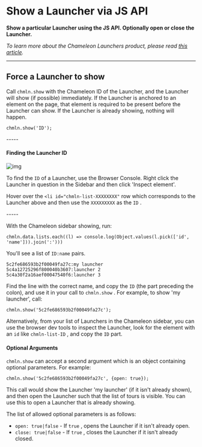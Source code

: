 # Show a Launcher via JS API

**Show a particular Launcher using the JS API. Optionally open or close the Launcher.**

*To learn more about the Chameleon Launchers product, please read* [*this article*](https://help.trychameleon.com/launchers)*.*

---



## Force a Launcher to show

Call `chmln.show`  with the Chameleon ID of the Launcher, and the Launcher will show (if possible) immediately. If the Launcher is anchored to an element on the page, that element is required to be present before the Launcher can show. If the Launcher is already showing, nothing will happen.
 

```
chmln.show('ID');
```

\-----

#### Finding the Launcher ID

![img](https://downloads.intercomcdn.com/i/o/103548306/46627b719bdb62ec08c64d63/Screen+Shot+2019-02-13+at+21.31.55.png)

To find the `ID`  of a Launcher, use the Browser Console. Right click the Launcher in question in the Sidebar and then click 'Inspect element'. 

Hover over the `<li id="chmln-list-XXXXXXXX"`  row which corresponds to the Launcher above and then use the `XXXXXXXXX`  as the `ID` .

\-----

With the Chameleon sidebar showing, run:

```
chmln.data.lists.each((l) => console.log(Object.values(l.pick(['id', 'name'])).join(':')))
```


You'll see a list of `ID:name` pairs.

```
5c2fe686593b2f00049fa27c:my launcher
5c4a12725296f800040b3607:launcher 2
5c4a30f2a16aef00047540f6:launcher 3
```


Find the line with the correct name, and copy the `ID`  (the part preceding the colon), and use it in your call to `chmln.show` . For example, to show 'my launcher', call:
 

```
chmln.show('5c2fe686593b2f00049fa27c');
```


Alternatively, from your list of Launchers in the Chameleon sidebar, you can use the browser dev tools to inspect the Launcher, look for the element with an `id`  like `chmln-list-ID` , and copy the `ID`  part. 



#### Optional Arguments 

`chmln.show`  can accept a second argument which is an object containing optional parameters. For example:

```
chmln.show('5c2fe686593b2f00049fa27c', {open: true});
```

This call would show the Launcher 'my launcher' (if it isn't already shown), and then open the Launcher such that the list of tours is visible. You can use this to open a Launcher that is already showing.

The list of allowed optional parameters is as follows:

- `open: true|false` - If `true` , opens the Launcher if it isn't already open.
- `close: true|false`  - If `true` , closes the Launcher if it isn't already closed. 
